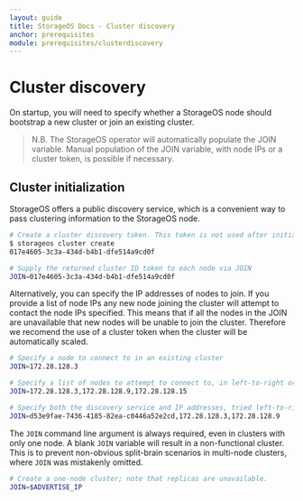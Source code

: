 ```yaml
---
layout: guide
title: StorageOS Docs - Cluster discovery
anchor: prerequisites
module: prerequisites/clusterdiscovery
---
```


# Cluster discovery

On startup, you will need to specify whether a StorageOS node should bootstrap a
new cluster or join an existing cluster.

> N.B. The StorageOS operator will automatically populate the JOIN variable.
> Manual population of the JOIN variable, with node IPs or a cluster token, is
> possible if necessary.

## Cluster initialization

StorageOS offers a public discovery service, which is a convenient way to
pass clustering information to the StorageOS node.

```bash
# Create a cluster discovery token. This token is not used after initialization
$ storageos cluster create
017e4605-3c3a-434d-b4b1-dfe514a9cd0f

# Supply the returned cluster ID token to each node via JOIN
JOIN=017e4605-3c3a-434d-b4b1-dfe514a9cd0f
```

Alternatively, you can specify the IP addresses of nodes to join. If you
provide a list of node IPs any new node joining the cluster will attempt to
contact the node IPs specified. This means that if all the nodes in the JOIN
are unavailable that new nodes will be unable to join the cluster. Therefore we
recomend the use of a cluster token when the cluster will be automatically
scaled.

```bash
# Specify a node to connect to in an existing cluster
JOIN=172.28.128.3

# Specify a list of nodes to attempt to connect to, in left-to-right order
JOIN=172.28.128.3,172.28.128.9,172.28.128.15

# Specify both the discovery service and IP addresses, tried left-to-right
JOIN=d53e9fae-7436-4185-82ea-c0446a52e2cd,172.28.128.3,172.28.128.9
```

The `JOIN` command line argument is always required, even in clusters with only
one node. A blank `JOIN` variable will result in a non-functional cluster. This
is to prevent non-obvious split-brain scenarios in multi-node clusters, where
`JOIN` was mistakenly omitted.

```bash
# Create a one-node cluster; note that replicas are unavailable.
JOIN=$ADVERTISE_IP
```
